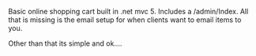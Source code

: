 Basic online shopping cart built in .net mvc 5. 
Includes a /admin/Index.
All that is missing is the email setup for when clients want to email items to you.

Other than that its simple and ok....
